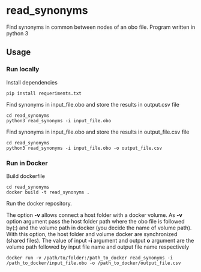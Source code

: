# read_synonyms

Find synonyms in common between nodes of an obo file. Program written in python 3

## Usage

### Run locally 

Install dependencies

```
pip install requeriments.txt
```

Find synonyms in input_file.obo and store the results in output.csv file

```
cd read_synonyms
python3 read_synonyms -i input_file.obo
```

Find synonyms in input_file.obo and store the results in output_file.csv file

```
cd read_synonyms
python3 read_synonyms -i input_file.obo -o output_file.csv
```

### Run in Docker

Build dockerfile 

```
cd read_synonyms
docker build -t read_synonyms .
```

Run the docker repository. 

The option __-v__ allows connect a host folder with a docker volume. 
As __-v__ option argument pass the host folder path where the obo file is
followed by(:) and the volume path in docker (you decide the name of 
volume path). With this option, the host folder and volume docker are 
synchronized (shared files). The value of input __-i__ argument  and 
output __o__ argument are the volume path followed by input file name 
and output file name respectively   
   
```
docker run -v /path/to/folder:/path_to_docker read_synonyms -i /path_to_docker/input_file.obo -o /path_to_docker/output_file.csv
```